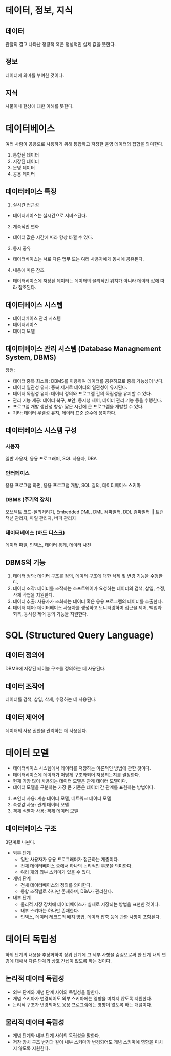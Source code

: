 # 데이터, 정보, 지식

## 데이터

관찰의 결고 나타난 정량적 혹은 정성적인 실제 값을 뜻한다.

## 정보

데이터에 의미를 부여한 것이다.

## 지식

사물이나 현상에 대한 이해를 뜻한다.

# 데이터베이스

여러 사람이 공용으로 사용하기 위해 통합하고 저장한 운영 데이터의 집합을 의미한다.

1.  통합된 데이터
2.  저장된 데이터
3.  운영 데이터
4.  공용 데이터

## 데이터베이스 특징

1.  실시간 접근성

-   데이터베이스는 실시간으로 서비스된다.

2.  계속적인 변화

-   데이터 값은 시간에 따라 항상 바뀔 수 있다.

3.  동시 공유

-   데이터베이스는 서로 다른 업무 또는 여러 사용자에게 동시에 공유된다.

4.  내용에 따른 참조

-   데이터베이스에 저장된 데이터는 데이터의 물리적인 위치가 아니라 데이터 값에 따라 참조된다.

## 데이터베이스 시스템

-   데이터베이스 관리 시스템
-   데이터베이스
-   데이터 모델

## 데이터베이스 관리 시스템 (Database Managnement System, DBMS)

장점:

-   데이터 중복 최소화: DBMS를 이용하여 데이터를 공유하므로 중복 가능성이 낮다.
-   데이터 일관성 유지: 중복 제거로 데이터의 일관성이 유지된다.
-   데이터 독립성 유지: 데이터 정의와 프로그램 간의 독립성을 유지할 수 있다.
-   관리 기능 제공: 데이터 복구, 보안, 동시성 제어, 데이터 관리 기능 등을 수행한다.
-   프로그램 개발 생산성 향상: 짧은 시간에 큰 프로그램을 개발할 수 있다.
-   기타: 데이터 무결성 유지, 데이터 표준 준수에 용이하다.

## 데이터베이스 시스템 구성

### 사용자

일반 사용자, 응용 프로그래머, SQL 사용자, DBA

### 인터페이스

응용 프로그램 화면, 응용 프로그램 개발, SQL 질의, 데이터베이스 스키마

### DBMS (주기억 장치)

오브젝트 코드-질의처리기, Embedded DML, DML 컴파일러, DDL 컴파일러 || 트랜잭션 관리자, 파일 관리자, 버퍼 관리자

### 데이터베이스 (하드 디스크)

데이터 파일, 인덱스, 데이터 통계, 데이터 사전

## DBMS의 기능

1.  데이터 정의: 데이터 구조를 정의, 데이터 구조에 대한 삭제 및 변경 기능을 수행한다.
2.  데이터 조작: 데이터를 조작하는 소프트웨어가 요청하는 데이터의 검색, 삽입, 수정, 삭제 작업을 지원한다.
3.  데이터 추출: 사용자가 조회하는 데이터 혹은 응용 프로그램의 데이터를 추출한다.
4.  데이터 제어: 데이터베이스 사용자를 생성하고 모니터링하며 접근을 제어, 백업과 회복, 동시성 제어 등의 기능을 지원한다.

# SQL (Structured Query Language)

## 데이터 정의어

DBMS에 저장된 테이블 구조를 정의하는 데 사용된다.

## 데이터 조작어

데이터를 검색, 삽입, 삭제, 수정하는 데 사용된다.

## 데이터 제어어

데이터의 사용 권한을 관리하는 데 사용된다.

# 데이터 모델

-   데이터베이스 시스템에서 데이터를 저장하는 이론적인 방법에 관한 것이다.
-   데이터베이스에 데이터가 어떻게 구조화되어 저장되는지를 결정한다.
-   현재 가장 많이 사용되는 데이터 모델은 관계 데이터 모델이다.
-   데이터 모델을 구분하는 가장 큰 기준은 데이터 간 관계를 표현하는 방법이다.

1.  포인터 사용: 계층 데이터 모델, 네트워크 데이터 모델
2.  속성값 사용: 관계 데이터 모델
3.  객체 식별자 사용: 객체 데이터 모델

## 데이터베이스 구조

3단계로 나뉜다.

-   외부 단계
    -   일반 사용자가 응용 프로그래머가 접근하는 계층이다.
    -   전체 데이터베이스 중에서 하나의 논리적인 부분을 의미한다.
    -   여러 개의 외부 스키마가 있을 수 있다.
-   개념 단계
    -   전체 데이터베이스의 정의를 의미한다.
    -   통합 조직별로 하나만 존재하며, DBA가 관리한다.
-   내부 단계
    -   물리적 저장 장치에 데이터베이스가 실제로 저장되는 방법을 표현한 것이다.
    -   내부 스키마는 하나만 존재한다.
    -   인덱스, 데이터 레코드의 배치 방법, 데이터 압축 등에 관한 사항이 포함된다.

# 데이터 독립성

하위 단계의 내용을 추상화하여 상위 단계에 그 세부 사항을 숨김으로써 한 단계 내의 변경에 대해서 다른 단계와 상호 간섭이 없도록 하는 것이다.

## 논리적 데이터 독립성

-   외부 단계와 개념 단계 사이의 독립성을 말한다.
-   개념 스키마가 변경되어도 외부 스키마에는 영향을 미치지 않도록 지원한다.
-   논리적 구조가 변경되어도 응용 프로그램에는 영향이 없도록 하는 개념이다.

## 물리적 데이터 독립성

-   개념 단계와 내부 단계 사이의 독립성을 말한다.
-   저장 장치 구조 변경과 같이 내부 스키마가 변경되어도 개념 스키마에 영향을 미치지 않도록 지원한다.